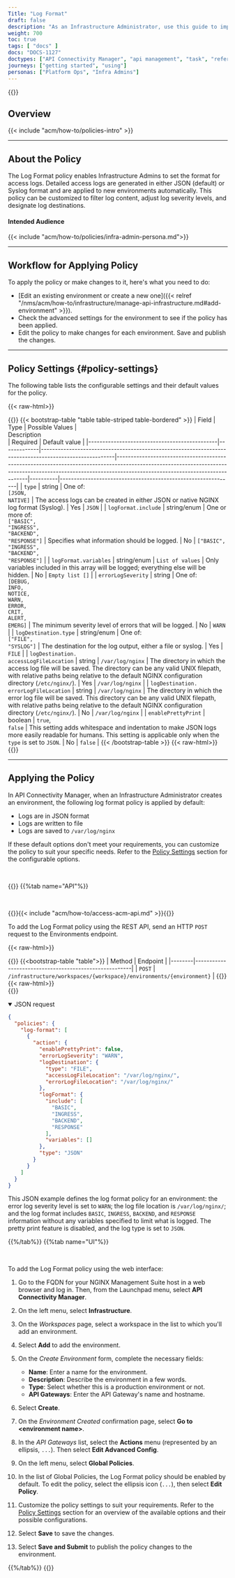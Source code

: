 ```yaml
---
Title: "Log Format"
draft: false
description: "As an Infrastructure Administrator, use this guide to implement a standard log format for all environments hosting APIs."
weight: 700
toc: true
tags: [ "docs" ]
docs: "DOCS-1127"
doctypes: ["API Connectivity Manager", "api management", "task", "reference"]
journeys: ["getting started", "using"]
personas: ["Platform Ops", "Infra Admins"]
---
```


{{<custom-styles>}}

## Overview

{{< include "acm/how-to/policies-intro" >}}

---

## About the Policy

The Log Format policy enables Infrastructure Admins to set the format for access logs. Detailed access logs are generated in either JSON (default) or Syslog format and are applied to new environments automatically. This policy can be customized to filter log content, adjust log severity levels, and designate log destinations.

#### Intended Audience

{{< include "acm/how-to/policies/infra-admin-persona.md">}}

---

## Workflow for Applying Policy

To apply the policy or make changes to it, here's what you need to do:

- [Edit an existing environment or create a new one]({{< relref "/nms/acm/how-to/infrastructure/manage-api-infrastructure.md#add-environment" >}}).
- Check the advanced settings for the environment to see if the policy has been applied.
- Edit the policy to make changes for each environment. Save and publish the changes.

---

## Policy Settings {#policy-settings}

The following table lists the configurable settings and their default values for the policy.

{{< raw-html>}}<div class="table-responsive">{{</raw-html>}}
{{< bootstrap-table "table table-striped table-bordered" >}}
| Field                                        | Type    | Possible Values                                                                                        | <div style="width:400px">Description</div>                                                                                                                                                               | Required | Default value                                                |
|----------------------------------------------|-------------|--------------------------------------------------------------------------------------------------------|----------------------------------------------------------------------------------------------------------------------------------------------------------------------------------------------------------|----------|--------------------------------------------------------------|
| `type`                                       | string      | One of:<br>`[JSON,`<br>`NATIVE]`                                                                       | The access logs can be created in either JSON or native NGINX log format (Syslog).                                                                                                                       | Yes      | `JSON`                                                       |
| `logFormat.include`                          | string/enum | One or more of:<br>`["BASIC",`<br>`"INGRESS",`<br>`"BACKEND",`<br>`"RESPONSE"]`                        | Specifies what information should be logged.                                                                                                                                                             | No       | `["BASIC",`<br>`"INGRESS",`<br>`"BACKEND",`<br>`"RESPONSE"]` |
| `logFormat.variables`                        | string/enum | `List of values`                                                                                       | Only variables included in this array will be logged; everything else will be hidden.                                                                                                                    | No       | `Empty list []`                                              |
| `errorLogSeverity`                           | string      | One of:<br>`[DEBUG,`<br>`INFO,`<br>`NOTICE,`<br>`WARN,`<br>`ERROR,`<br>`CRIT,`<br>`ALERT,`<br>`EMERG]` | The minimum severity level of errors that will be logged.                                                                                                                                                | No       | `WARN`                                                       |
| `logDestination.type`                        | string/enum | One of:<br>`["FILE",`<br>`"SYSLOG"]`                                                                   | The destination for the log output, either a file or syslog.                                                                                                                                             | Yes      | `FILE`                                                       |
| `logDestination.`<br>`accessLogFileLocation` | string      | `/var/log/nginx`                                                                                       | The directory in which the access log file will be saved. The directory can be any valid UNIX filepath, with relative paths being relative to the default NGINX configuration directory (`/etc/nginx/`). | Yes      | `/var/log/nginx`                                             |
| `logDestination.`<br>`errorLogFileLocation`  | string      | `/var/log/nginx`                                                                                       | The directory in which the error log file will be saved. This directory can be any valid UNIX filepath, with relative paths being relative to the default NGINX configuration directory (`/etc/nginx/`). | No       | `/var/log/nginx`                                             |
| `enablePrettyPrint`                          | boolean     | `true`,<br>`false`                                                                                     | This setting adds whitespace and indentation to make JSON logs more easily readable for humans. This setting is applicable only when the `type` is set to `JSON`.                                        | No       | `false`                                                      |
{{< /bootstrap-table >}}
{{< raw-html>}}</div>{{</raw-html>}}

---

## Applying the Policy

In API Connectivity Manager, when an Infrastructure Administrator creates an environment, the following log format policy is applied by default:

- Logs are in JSON format
- Logs are written to file
- Logs are saved to `/var/log/nginx`

If these default options don't meet your requirements, you can customize the policy to suit your specific needs. Refer to the [Policy Settings](#policy-settings) section for the configurable options.

<br>

{{<tabs name="add_log_format_policy">}}
{{%tab name="API"%}}

<br>

{{<see-also>}}{{< include "acm/how-to/access-acm-api.md" >}}{{</see-also>}}

To add the Log Format policy using the REST API, send an HTTP `POST` request to the Environments endpoint.

{{< raw-html>}}<div class="table-responsive">{{</raw-html>}}
{{<bootstrap-table "table">}}
| Method | Endpoint                                              |
|--------|-------------------------------------------------------|
| `POST` | `/infrastructure/workspaces/{workspace}/environments/{environment}` |
{{</bootstrap-table>}}
{{< raw-html>}}</div>{{</raw-html>}}

<details open>
<summary>JSON request</summary>

```json
{
  "policies": {
    "log-format": [
      {
        "action": {
          "enablePrettyPrint": false,
          "errorLogSeverity": "WARN",
          "logDestination": {
            "type": "FILE",
            "accessLogFileLocation": "/var/log/nginx/",
            "errorLogFileLocation": "/var/log/nginx/"
          },
          "logFormat": {
            "include": [
              "BASIC",
              "INGRESS",
              "BACKEND",
              "RESPONSE"
            ],
            "variables": []
          },
          "type": "JSON"
        }
      }
    ]
  }
}
```

This JSON example defines the log format policy for an environment: the error log severity level is set to `WARN`; the log file location is `/var/log/nginx/`; and the log format includes `BASIC`, `INGRESS`, `BACKEND`, and `RESPONSE` information without any variables specified to limit what is logged. The pretty print feature is disabled, and the log type is set to `JSON`.

</details>

{{%/tab%}}
{{%tab name="UI"%}}

<br>

To add the Log Format policy using the web interface:

1. Go to the FQDN for your NGINX Management Suite host in a web browser and log in. Then, from the Launchpad menu, select **API Connectivity Manager**.
2. On the left menu, select **Infrastructure**.
3. On the *Workspaces* page, select a workspace in the list to which you'll add an environment.
4. Select **Add** to add the environment.
5. On the *Create Environment* form, complete the necessary fields:

   - **Name**: Enter a name for the environment.
   - **Description**: Describe the environment in a few words.
   - **Type**: Select whether this is a production environment or not.
   - **API Gateways**: Enter the API Gateway's name and hostname.

6. Select **Create**.
7. On the *Environment Created* confirmation page, select **Go to \<environment name>**.
8. In the *API Gateways* list, select the **Actions** menu (represented by an ellipsis, `...`). Then select **Edit Advanced Config**.
9. On the left menu, select **Global Policies**.
10. In the list of Global Policies, the Log Format policy should be enabled by default. To edit the policy, select the ellipsis icon (`...`), then select **Edit Policy**.
11. Customize the policy settings to suit your requirements. Refer to the [Policy Settings](#policy-settings) section for an overview of the available options and their possible configurations.
12. Select **Save** to save the changes.
13. Select **Save and Submit** to publish the policy changes to the environment.

{{%/tab%}}
{{</tabs>}}
